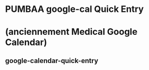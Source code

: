 # PUMBAA google-cal Quick Entry
# (anciennement Medical Google Calendar)
## google-calendar-quick-entry
